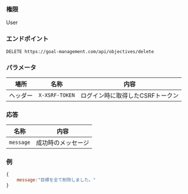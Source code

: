### 権限
User

### エンドポイント
```
DELETE https://goal-management.com/api/objectives/delete 
```


### パラメータ
| 場所   | 名称             | 内容                 |
|------|----------------|--------------------|
| ヘッダー | `X-XSRF-TOKEN` | ログイン時に取得したCSRFトークン |

### 応答
| 名称        | 内容        |
|-----------|-----------|
| `message` | 成功時のメッセージ |

### 例
```js
{
    message:"目標を全て削除しました。"
}
```

